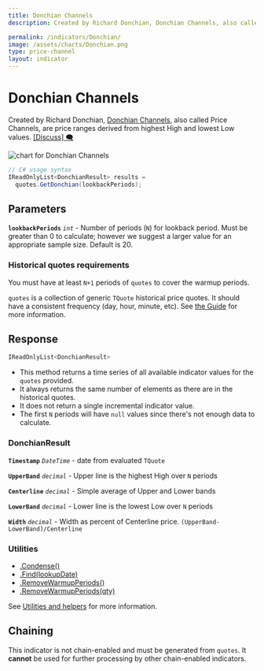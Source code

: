 ```yaml
---
title: Donchian Channels
description: Created by Richard Donchian, Donchian Channels, also called Price Channels, are price ranges derived from highest High and lowest Low values.

permalink: /indicators/Donchian/
image: /assets/charts/Donchian.png
type: price-channel
layout: indicator
---
```


# Donchian Channels

Created by Richard Donchian, [Donchian Channels](https://en.wikipedia.org/wiki/Donchian_channel), also called Price Channels, are price ranges derived from highest High and lowest Low values.
[[Discuss] 🗨️](https://github.com/DaveSkender/Stock.Indicators/discussions/257 "Community discussion about this indicator")

![chart for Donchian Channels](/assets/charts/Donchian.png)

```csharp
// C# usage syntax
IReadOnlyList<DonchianResult> results =
  quotes.GetDonchian(lookbackPeriods);
```

## Parameters

**`lookbackPeriods`** _`int`_ - Number of periods (`N`) for lookback period.  Must be greater than 0 to calculate; however we suggest a larger value for an appropriate sample size.  Default is 20.

### Historical quotes requirements

You must have at least `N+1` periods of `quotes` to cover the warmup periods.

`quotes` is a collection of generic `TQuote` historical price quotes.  It should have a consistent frequency (day, hour, minute, etc).  See [the Guide]({{site.baseurl}}/guide/#historical-quotes) for more information.

## Response

```csharp
IReadOnlyList<DonchianResult>
```

- This method returns a time series of all available indicator values for the `quotes` provided.
- It always returns the same number of elements as there are in the historical quotes.
- It does not return a single incremental indicator value.
- The first `N` periods will have `null` values since there's not enough data to calculate.

### DonchianResult

**`Timestamp`** _`DateTime`_ - date from evaluated `TQuote`

**`UpperBand`** _`decimal`_ - Upper line is the highest High over `N` periods

**`Centerline`** _`decimal`_ - Simple average of Upper and Lower bands

**`LowerBand`** _`decimal`_ - Lower line is the lowest Low over `N` periods

**`Width`** _`decimal`_ - Width as percent of Centerline price.  `(UpperBand-LowerBand)/Centerline`

### Utilities

- [.Condense()]({{site.baseurl}}/utilities#condense)
- [.Find(lookupDate)]({{site.baseurl}}/utilities#find-indicator-result-by-date)
- [.RemoveWarmupPeriods()]({{site.baseurl}}/utilities#remove-warmup-periods)
- [.RemoveWarmupPeriods(qty)]({{site.baseurl}}/utilities#remove-warmup-periods)

See [Utilities and helpers]({{site.baseurl}}/utilities#utilities-for-indicator-results) for more information.

## Chaining

This indicator is not chain-enabled and must be generated from `quotes`.  It **cannot** be used for further processing by other chain-enabled indicators.
